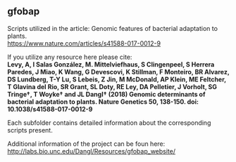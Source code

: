 ## gfobap 
Scripts utilized in the article: Genomic features of bacterial adaptation to plants.<br>
https://www.nature.com/articles/s41588-017-0012-9

If you utilize any resource here please cite:<br>
**Levy, A, I Salas González, M. Mittelviefhaus, S Clingenpeel, S Herrera Paredes, J Miao, K Wang, G Devescovi, K Stillman, F Monteiro, BR Alvarez, DS Lundberg, T-Y Lu, S Lebeis, Z Jin, M McDonald, AP Klein, ME Feltcher, T Glavina del Rio, SR Grant, SL Doty, RE Ley, DA Pelletier, J Vorholt, SG Tringe†, T Woyke† and JL Dangl† (2018) Genomic determinants of bacterial adaptation to plants. Nature Genetics 50, 138-150. doi: 10.1038/s41588-017-0012-9**

Each subfolder contains detailed information about the corresponding scripts present.

Additional information of the project can be foun here: <br>
http://labs.bio.unc.edu/Dangl/Resources/gfobap_website/


